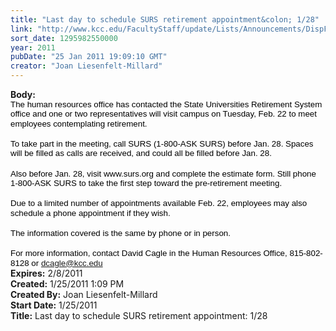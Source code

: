 ```yaml
---
title: "Last day to schedule SURS retirement appointment&colon; 1/28"
link: "http://www.kcc.edu/FacultyStaff/update/Lists/Announcements/DispForm.aspx?ID=87"
sort_date: 1295982550000
year: 2011
pubDate: "25 Jan 2011 19:09:10 GMT"
creator: "Joan Liesenfelt-Millard"
---
```


<div><b>Body:</b> <div class=ExternalClass850EE735E4154B27861303A7B411F949>
<p class=MsoNormal style="margin:0in 0in 0pt"><span style="font-size:10pt;color:black;line-height:115%;font-family:'Arial','sans-serif'"></span></p>
<div><span style="font-size:10pt;color:black;line-height:115%;font-family:'Arial','sans-serif'">The human resources office has contacted the State Universities Retirement System office and one or two representatives will visit campus on Tuesday, Feb. 22 to meet employees contemplating retirement.    </span></div>
<div><span style="font-size:10pt;color:black;line-height:115%;font-family:'Arial','sans-serif'"></span> </div>
<div><span style="font-size:10pt;color:black;line-height:115%;font-family:'Arial','sans-serif'">To take part in the meeting, call SURS (1-800-ASK SURS) before Jan. 28. Spaces will be filled as calls are received, and could all be filled before Jan. 28.     </span></div>
<div><span style="font-size:10pt;color:black;line-height:115%;font-family:'Arial','sans-serif'"></span> </div>
<div><span style="font-size:10pt;color:black;line-height:115%;font-family:'Arial','sans-serif'">Also before Jan. 28, visit www.surs.org and complete the estimate form. Still phone 1-800-ASK SURS to take the first step toward the pre-retirement meeting.    </span></div>
<div><span style="font-size:10pt;color:black;line-height:115%;font-family:'Arial','sans-serif'"></span> </div>
<div><span style="font-size:10pt;color:black;line-height:115%;font-family:'Arial','sans-serif'">Due to a limited number of appointments available Feb. 22, employees may also schedule a phone appointment if they wish.     </span></div>
<div><span style="font-size:10pt;color:black;line-height:115%;font-family:'Arial','sans-serif'"></span> </div>
<div><span style="font-size:10pt;color:black;line-height:115%;font-family:'Arial','sans-serif'">The information covered is the same by phone or in person.    </span></div>
<div><span style="font-size:10pt;color:black;line-height:115%;font-family:'Arial','sans-serif'"></span> </div>
<div><span style="font-size:10pt;color:black;line-height:115%;font-family:'Arial','sans-serif'">For more information, contact David Cagle in the Human Resources Office, 815-802-8128 or <a href="mailto:dcagle@kcc.edu" target="_blank" shape=rect>dcagle@kcc.edu</a></span></div></div></div>
<div><b>Expires:</b> 2/8/2011</div>
<div><b>Created:</b> 1/25/2011 1:09 PM</div>
<div><b>Created By:</b> Joan Liesenfelt-Millard</div>
<div><b>Start Date:</b> 1/25/2011</div>
<div><b>Title:</b> Last day to schedule SURS retirement appointment: 1/28</div>
